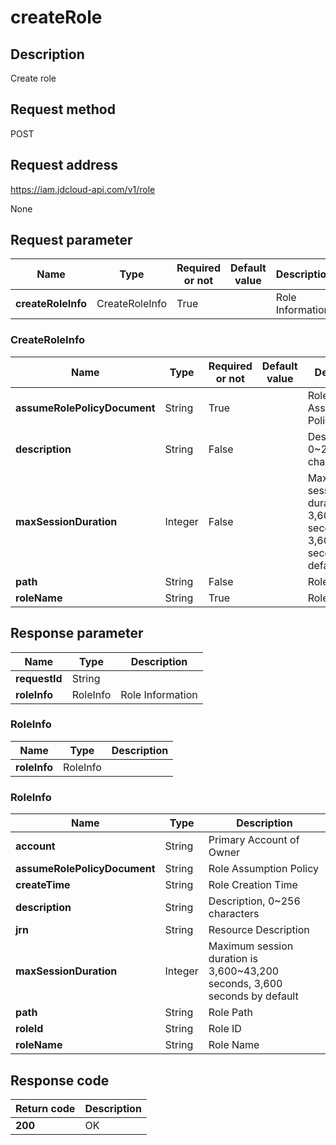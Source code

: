 # createRole


## Description
Create role

## Request method
POST

## Request address
https://iam.jdcloud-api.com/v1/role

None

## Request parameter
|Name|Type|Required or not|Default value|Description|
|---|---|---|---|---|
|**createRoleInfo**|CreateRoleInfo|True| |Role Information|

### CreateRoleInfo
|Name|Type|Required or not|Default value|Description|
|---|---|---|---|---|
|**assumeRolePolicyDocument**|String|True| |Role Assumption Policy|
|**description**|String|False| |Description, 0~256 characters|
|**maxSessionDuration**|Integer|False| |Maximum session duration is 3,600~43,200 seconds, 3,600 seconds by default|
|**path**|String|False| |Role Path|
|**roleName**|String|True| |Role Name|

## Response parameter
|Name|Type|Description|
|---|---|---|
|**requestId**|String| |
|**roleInfo**|RoleInfo|Role Information|


### RoleInfo
|Name|Type|Description|
|---|---|---|
|**roleInfo**|RoleInfo| |
### RoleInfo
|Name|Type|Description|
|---|---|---|
|**account**|String|Primary Account of Owner|
|**assumeRolePolicyDocument**|String|Role Assumption Policy|
|**createTime**|String|Role Creation Time|
|**description**|String|Description, 0~256 characters|
|**jrn**|String|Resource Description|
|**maxSessionDuration**|Integer|Maximum session duration is 3,600~43,200 seconds, 3,600 seconds by default|
|**path**|String|Role Path|
|**roleId**|String|Role ID|
|**roleName**|String|Role Name|

## Response code
|Return code|Description|
|---|---|
|**200**|OK|
